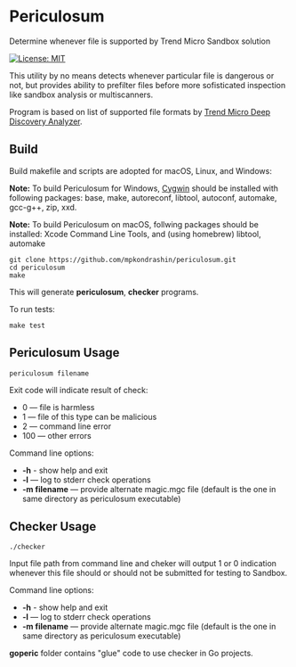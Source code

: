 # Periculosum
Determine whenever file is supported by Trend Micro Sandbox solution 

[![License: MIT](https://img.shields.io/badge/License-MIT-yellow.svg)](https://opensource.org/licenses/MIT)

This utility by no means detects whenever particular file is dangerous or not, but provides ability to prefilter files before more sofisticated inspection like sandbox analysis or multiscanners.

Program is based on list of supported file formats by [Trend Micro Deep Discovery Analyzer](https://success.trendmicro.com/dcx/s/solution/1122240-supported-sandbox-and-u-sandbox-file-types?language=en_US).

## Build

Build makefile and scripts are adopted for macOS, Linux, and Windows:

**Note:** To build Periculosum for Windows, [Cygwin](https://www.cygwin.com/) should be installed with following packages: base, make, autoreconf, libtool, autoconf, automake, gcc-g++, zip, xxd.

**Note:** To build Periculosum on macOS, follwing packages should be installed: Xcode Command Line Tools, and (using homebrew) libtool, automake 

```code
git clone https://github.com/mpkondrashin/periculosum.git
cd periculosum
make
```

This will generate **periculosum**, **checker** programs.

To run tests:
```code
make test
```

## Periculosum Usage
```code
periculosum filename
```

Exit code will indicate result of check:

- 0 — file is harmless
- 1 — file of this type can be malicious
- 2 — command line error
- 100 — other errors

Command line options:
- **-h** - show help and exit
- **-l** — log to stderr check operations
- **-m filename** — provide alternate magic.mgc file (default is the one in same directory as periculosum executable)

## Checker Usage
```code
./checker
```

Input file path from command line and cheker will output 1 or 0 indication whenever this file
should or should not be submitted for testing to Sandbox.

Command line options:
- **-h** - show help and exit
- **-l** — log to stderr check operations
- **-m filename** — provide alternate magic.mgc file (default is the one in same directory as periculosum executable)

**goperic** folder contains "glue" code to use checker in Go projects.